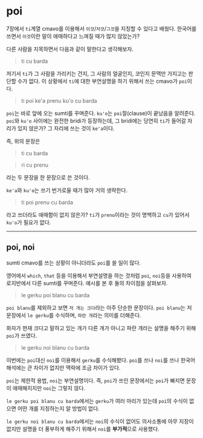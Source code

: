 # poi

7장에서 `ti`계열 cmavo를 이용해서 `이것`/`저것`/`그것`을 지칭할 수 있다고 배웠다. 한국어를 쓰면서 `이것`이란 말이 애매하다고 느껴질 때가 많지 않았는가?

다른 사람을 지목하면서 다음과 같이 말한다고 생각해보자.

> ti cu barda

저기서 `ti`가 그 사람을 가리키는 건지, 그 사람의 얼굴인지, 코인지 문맥만 가지고는 판단할 수가 없다. 이 상황에서 `ti`에 대한 부연설명을 하기 위해서 쓰는 cmavo가 `poi`이다.

> ti poi ke'a prenu ku'o cu barda

`poi`는 바로 앞에 오는 sumti를 꾸며준다.
`ku'o`는 `poi`절(clause)이 끝났음을 알려준다.
`poi`와 `ku'o` 사이에는 완전한 bridi가 등장하는데, 그 bridi에는 당연히 `ti`가 들어갈 자리가 있지 않은가? 그 자리에 쓰는 것이 `ke'a`이다.

즉, 위의 문장은 

> ti cu barda

> ri cu prenu

라는 두 문장을 한 문장으로 쓴 것이다.

`ke'a`와 `ku'o`는 쓰기 번거로울 때가 많아 거의 생략한다.

> ti poi prenu cu barda

라고 쓰더라도 애매함이 없지 않은가? `ti`가 `prenu`이라는 것이 명백하고 `cu`가 있어서 `ku'o`가 필요가 없다.

---

## poi, noi

sumti cmavo를 쓰는 상황이 아니더라도 `poi`를 쓸 일이 많다.

영어에서 `which`, `that` 등을 이용해서 부연설명을 하는 것처럼 `poi`, `noi`등을 사용하여 로지반에서 다른 sumti를 꾸며준다. 예시를 본 후 둘의 차이점을 살펴보자.

> le gerku poi blanu cu barda

`poi blanu`를 제외하고 보면 `저 개는 크다`라는 아주 단순한 문장이다. `poi blanu`는 저 문장에서 `le gerku`를 수식하며, `파란 개`라는 의미를 더해준다.

화자가 현재 크다고 말하고 있는 개가 다른 개가 아니고 파란 개라는 설명을 해주기 위해 `poi`가 쓰였다.

> le gerku noi blanu cu barda

이번에는 `poi`대신 `noi`를 이용해서 `gerku`를 수식해봤다. `poi`를 쓰나 `noi`를 쓰나 한국어 해석에는 큰 차이가 없지만 맥락에 조금 차이가 있다.

`poi`는 제한적 용법, `noi`는 부연설명이다. 즉, `poi`가 쓰인 문장에서는 `poi`가 빠지면 문장이 애매해지지만 `noi`는 그렇지 않다.

`le gerku poi blanu cu barda`에서는 `gerku`가 여러 마리가 있는데 `poi`의 수식이 없으면 어떤 개를 지칭하는지 알 방법이 없다.

`le gerku noi blanu cu barda`에서는 `noi`의 수식이 없어도 의사소통에 아무 지장이 없지만 설명을 더 풍부하게 해주기 위해서 `noi`를 **부가적**으로 사용했다.